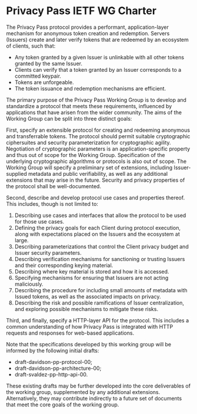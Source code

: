 # Privacy Pass IETF WG Charter

The Privacy Pass protocol provides a performant, application-layer
mechanism for anonymous token creation and redemption. Servers (Issuers)
create and later verify tokens that are redeemed by an ecosystem of
clients, such that:

- Any token granted by a given Issuer is unlinkable with all other
  tokens granted by the same Issuer.
- Clients can verify that a token granted by an Issuer corresponds to a
  committed keypair.
- Tokens are unforgeable.
- The token issuance and redemption mechanisms are efficient.

The primary purpose of the Privacy Pass Working Group is to develop and
standardize a protocol that meets these requirements, influenced by
applications that have arisen from the wider community. The aims of the
Working Group can be split into three distinct goals:

First, specify an extensible protocol for creating and redeeming
anonymous and transferrable tokens. The protocol should permit suitable
cryptographic ciphersuites and security parameterization for
cryptographic agility. Negotiation of cryptographic parameters is an
application-specific property and thus out of scope for the Working
Group. Specification of the underlying cryptographic algorithms or
protocols is also out of scope. The Working Group will specify a
preliminary set of extensions, including Issuer-supplied metadata and
public verifiability, as well as any additional extensions that may
arise in the future. Security and privacy properties of the protocol
shall be well-documented.

Second, describe and develop protocol use cases and properties thereof.
This includes, though is not limited to:

1. Describing use cases and interfaces that allow the protocol to be
   used for those use cases.
2. Defining the privacy goals for each Client during protocol execution,
   along with expectations placed on the Issuers and the ecosystem at
   large.
3. Describing parameterizations that control the Client privacy budget
   and Issuer security parameters.
4. Describing verification mechanisms for sanctioning or trusting
   Issuers and their corresponding keying material.
5. Describing where key material is stored and how it is accessed.
6. Specifying mechanisms for ensuring that Issuers are not acting
   maliciously.
7. Describing the procedure for including small amounts of metadata with
   Issued tokens, as well as the associated impacts on privacy.
8. Describing the risk and possible ramifications of Issuer
   centralization, and exploring possible mechanisms to mitigate these
   risks.

Third, and finally, specify a HTTP-layer API for the protocol. This
includes a common understanding of how Privacy Pass is integrated with
HTTP requests and responses for web-based applications.

Note that the specifications developed by this working group will be
informed by the following initial drafts:

- draft-davidson-pp-protocol-00;
- draft-davidson-pp-architecture-00;
- draft-svaldez-pp-http-api-00.

These existing drafts may be further developed into the core
deliverables of the working group, supplemented by any additional
extensions. Alternatively, they may contribute indirectly to a future
set of documents that meet the core goals of the working group.
